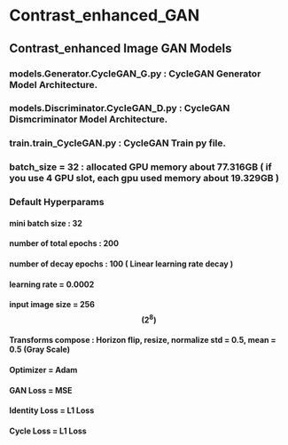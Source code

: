 # Contrast_enhanced_GAN

## Contrast_enhanced Image GAN Models

### models.Generator.CycleGAN_G.py : CycleGAN Generator Model Architecture.
### models.Discriminator.CycleGAN_D.py : CycleGAN Dismcriminator Model Architecture.

### train.train_CycleGAN.py : CycleGAN Train py file.
### batch_size = 32 : allocated GPU memory about 77.316GB ( if you use 4 GPU slot, each gpu used memory about 19.329GB )

### Default Hyperparams
#### mini batch size : 32
#### number of total epochs : 200
#### number of decay epochs : 100 ( Linear learning rate decay )
#### learning rate = 0.0002
#### input image size = 256 $$(2^8)$$
#### Transforms compose : Horizon flip, resize, normalize std = 0.5, mean = 0.5 (Gray Scale)
#### Optimizer = Adam
#### GAN Loss = MSE
#### Identity Loss = L1 Loss
#### Cycle Loss = L1 Loss



